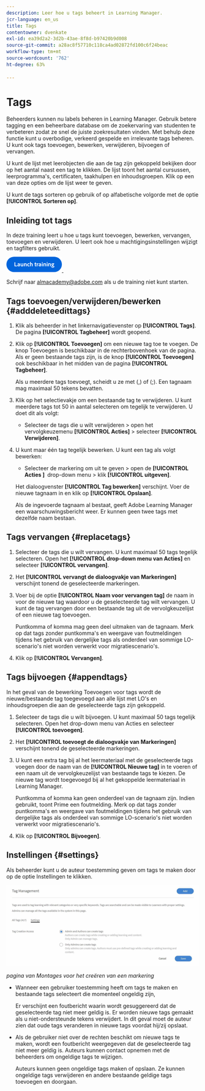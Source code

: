 ```yaml
---
description: Leer hoe u tags beheert in Learning Manager.
jcr-language: en_us
title: Tags
contentowner: dvenkate
exl-id: ea39d2a2-3d2b-43ae-8f8d-b97420b9d008
source-git-commit: a28ac8f57710c118ca4ad02872fd100c6f24beac
workflow-type: tm+mt
source-wordcount: '762'
ht-degree: 63%

---
```


# Tags

Beheerders kunnen nu labels beheren in Learning Manager. Gebruik betere tagging en een beheerbare database om de zoekervaring van studenten te verbeteren zodat ze snel de juiste zoekresultaten vinden. Met behulp deze functie kunt u overbodige, verkeerd gespelde en irrelevante tags beheren. U kunt ook tags toevoegen, bewerken, verwijderen, bijvoegen of vervangen.

U kunt de lijst met leerobjecten die aan de tag zijn gekoppeld bekijken door op het aantal naast een tag te klikken. De lijst toont het aantal cursussen, leerprogramma&#39;s, certificaten, taakhulpen en inhoudsgroepen. Klik op een van deze opties om de lijst weer te geven.

U kunt de tags sorteren op gebruik of op alfabetische volgorde met de optie **[!UICONTROL Sorteren op]**.

## Inleiding tot tags

In deze training leert u hoe u tags kunt toevoegen, bewerken, vervangen, toevoegen en verwijderen. U leert ook hoe u machtigingsinstellingen wijzigt en tagfilters gebruikt.

[![&#x200B; knoop &#x200B;](assets/launch-training-button.png) &#x200B;](https://content.adobelearningmanageracademy.com/app/learner?accountId=98632#/course/8318920)

Schrijf naar <almacademy@adobe.com> als u de training niet kunt starten.

## Tags toevoegen/verwijderen/bewerken {#adddeleteedittags}

1. Klik als beheerder in het linkernavigatievenster op **[!UICONTROL Tags]**. De pagina **[!UICONTROL Tagbeheer]** wordt geopend.
1. Klik op **[!UICONTROL Toevoegen]** om een nieuwe tag toe te voegen. De knop Toevoegen is beschikbaar in de rechterbovenhoek van de pagina. Als er geen bestaande tags zijn, is de knop **[!UICONTROL Toevoegen]** ook beschikbaar in het midden van de pagina **[!UICONTROL Tagbeheer]**.

   Als u meerdere tags toevoegt, scheidt u ze met (,) of (;). Een tagnaam mag maximaal 50 tekens bevatten.

1. Klik op het selectievakje om een bestaande tag te verwijderen. U kunt meerdere tags tot 50 in aantal selecteren om tegelijk te verwijderen. U doet dit als volgt:

   * Selecteer de tags die u wilt verwijderen > open het vervolgkeuzemenu **[!UICONTROL Acties]** > selecteer **[!UICONTROL Verwijderen]**.

1. U kunt maar één tag tegelijk bewerken. U kunt een tag als volgt bewerken:

   * Selecteer de markering om uit te geven > open de **[!UICONTROL &#x200B; Acties &#x200B;] &#x200B;** drop-down menu > klik **[!UICONTROL uitgeven]**.

   Het dialoogvenster **[!UICONTROL Tag bewerken]** verschijnt. Voer de nieuwe tagnaam in en klik op **[!UICONTROL Opslaan]**.

   Als de ingevoerde tagnaam al bestaat, geeft Adobe Learning Manager een waarschuwingsbericht weer. Er kunnen geen twee tags met dezelfde naam bestaan.

## Tags vervangen {#replacetags}

1. Selecteer de tags die u wilt vervangen. U kunt maximaal 50 tags tegelijk selecteren. Open het **[!UICONTROL drop-down menu van Acties]** en selecteer **[!UICONTROL vervangen]**.
1. Het **[!UICONTROL vervangt de dialoogvakje van Markeringen]** verschijnt tonend de geselecteerde markeringen.

1. Voer bij de optie **[!UICONTROL Naam voor vervangen tag]** de naam in voor de nieuwe tag waardoor u de geselecteerde tag wilt vervangen. U kunt de tag vervangen door een bestaande tag uit de vervolgkeuzelijst of een nieuwe tag toevoegen.

   Puntkomma of komma mag geen deel uitmaken van de tagnaam.  Merk op dat tags zonder puntkomma&#39;s en weergave van foutmeldingen tijdens het gebruik van dergelijke tags als onderdeel van sommige LO-scenario&#39;s niet worden verwerkt voor migratiescenario&#39;s.

1. Klik op **[!UICONTROL Vervangen]**.

## Tags bijvoegen {#appendtags}

In het geval van de bewerking Toevoegen voor tags wordt de nieuwe/bestaande tag toegevoegd aan alle lijst met LO&#39;s en inhoudsgroepen die aan de geselecteerde tags zijn gekoppeld.

1. Selecteer de tags die u wilt bijvoegen. U kunt maximaal 50 tags tegelijk selecteren. Open het drop-down menu van Acties en selecteer **[!UICONTROL toevoegen]**.
1. Het **[!UICONTROL toevoegt de dialoogvakje van Markeringen]** verschijnt tonend de geselecteerde markeringen.
1. U kunt een extra tag bij al het leermateriaal met de geselecteerde tags voegen door de naam van de **[!UICONTROL Nieuwe tag]** in te voeren of een naam uit de vervolgkeuzelijst van bestaande tags te kiezen. De nieuwe tag wordt toegevoegd bij al het gekoppelde leermateriaal in Learning Manager.

   Puntkomma of komma kan geen onderdeel van de tagnaam zijn. Indien gebruikt, toont Prime een foutmelding. Merk op dat tags zonder puntkomma&#39;s en weergave van foutmeldingen tijdens het gebruik van dergelijke tags als onderdeel van sommige LO-scenario&#39;s niet worden verwerkt voor migratiescenario&#39;s.

1. Klik op **[!UICONTROL Bijvoegen]**.

## Instellingen {#settings}

Als beheerder kunt u de auteur toestemming geven om tags te maken door op de optie Instellingen te klikken.

![](assets/unknown-1.jpeg)

*pagina van Montages voor het creëren van een markering*

* Wanneer een gebruiker toestemming heeft om tags te maken en bestaande tags selecteert die momenteel ongeldig zijn,

  Er verschijnt een foutbericht waarin wordt gesuggereerd dat de geselecteerde tag niet meer geldig is. Er worden nieuwe tags gemaakt als u niet-ondersteunde tekens verwijdert. In dit geval moet de auteur zien dat oude tags veranderen in nieuwe tags voordat hij/zij opslaat.

* Als de gebruiker niet over de rechten beschikt om nieuwe tags te maken, wordt een foutbericht weergegeven dat de geselecteerde tag niet meer geldig is. Auteurs kunnen contact opnemen met de beheerders om ongeldige tags te wijzigen.

  Auteurs kunnen geen ongeldige tags maken of opslaan. Ze kunnen ongeldige tags verwijderen en andere bestaande geldige tags toevoegen en doorgaan.
